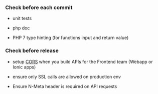 ### Check before each commit

- unit tests

- php doc

- PHP 7 type hinting (for functions input and return value)

### Check before release

- setup [CORS](https://github.com/nodes-php/readme/blob/master/Guides/cors.md) when you build APIs for the Frontend team (Webapp or Ionic apps) 

- ensure only SSL calls are allowed on production env

- Ensure N-Meta header is required on API requests

